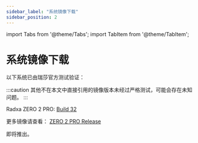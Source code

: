 ```yaml
---
sidebar_label: "系统镜像下载"
sidebar_position: 2
---
```


import Tabs from '@theme/Tabs';
import TabItem from '@theme/TabItem';

# 系统镜像下载

以下系统已由瑞莎官方测试验证：

:::caution
其他不在本文中直接引用的镜像版本未经过严格测试，可能会存在未知问题。
:::

<Tabs queryString="product">
<TabItem value="ZERO 2 PRO">

Radxa ZERO 2 PRO: [Build 32](https://github.com/radxa-build/radxa-zero-2pro/releases/download/b32/radxa-zero-2pro_debian_bookworm_kde_b32.img.xz)

更多镜像请查看： [ZERO 2 PRO Release](https://github.com/radxa-build/radxa-zero-2pro/releases/latest)

</TabItem>
<TabItem value="ZERO 3W/E">

即将推出。

</TabItem>
</Tabs>
